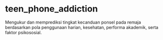 # teen_phone_addiction

Mengukur dan memprediksi tingkat kecanduan ponsel pada remaja berdasarkan pola penggunaan harian, kesehatan, performa akademik, serta faktor psikososial.
